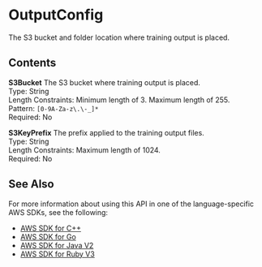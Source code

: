# OutputConfig<a name="API_OutputConfig"></a>

The S3 bucket and folder location where training output is placed\.

## Contents<a name="API_OutputConfig_Contents"></a>

 **S3Bucket**   <a name="rekognition-Type-OutputConfig-S3Bucket"></a>
The S3 bucket where training output is placed\.  
Type: String  
Length Constraints: Minimum length of 3\. Maximum length of 255\.  
Pattern: `[0-9A-Za-z\.\-_]*`   
Required: No

 **S3KeyPrefix**   <a name="rekognition-Type-OutputConfig-S3KeyPrefix"></a>
The prefix applied to the training output files\.   
Type: String  
Length Constraints: Maximum length of 1024\.  
Required: No

## See Also<a name="API_OutputConfig_SeeAlso"></a>

For more information about using this API in one of the language\-specific AWS SDKs, see the following:
+  [AWS SDK for C\+\+](https://docs.aws.amazon.com/goto/SdkForCpp/rekognition-2016-06-27/OutputConfig) 
+  [AWS SDK for Go](https://docs.aws.amazon.com/goto/SdkForGoV1/rekognition-2016-06-27/OutputConfig) 
+  [AWS SDK for Java V2](https://docs.aws.amazon.com/goto/SdkForJavaV2/rekognition-2016-06-27/OutputConfig) 
+  [AWS SDK for Ruby V3](https://docs.aws.amazon.com/goto/SdkForRubyV3/rekognition-2016-06-27/OutputConfig) 